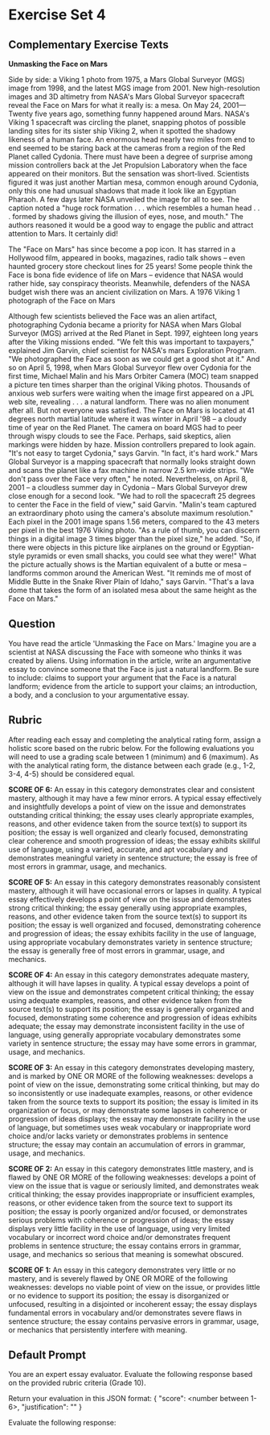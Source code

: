 # Exercise Set 4


## Complementary Exercise Texts

**Unmasking the Face on Mars**

Side by side: a Viking 1 photo from 1975, a Mars Global Surveyor (MGS) image from 1998, and the latest MGS image from 2001.
New high-resolution images and 3D altimetry from NASA's Mars Global Surveyor spacecraft reveal the Face on Mars for what it really is: a mesa.
On May 24, 2001—Twenty five years ago, something funny happened around Mars. NASA's Viking 1 spacecraft was circling the planet, snapping photos of possible landing sites for its sister ship Viking 2, when it spotted the shadowy likeness of a human face. An enormous head nearly two miles from end to end seemed to be staring back at the cameras from a region of the Red Planet called Cydonia.
There must have been a degree of surprise among mission controllers back at the Jet Propulsion Laboratory when the face appeared on their monitors. But the sensation was short-lived. Scientists figured it was just another Martian mesa, common enough around Cydonia, only this one had unusual shadows that made it look like an Egyptian Pharaoh. 
A few days later NASA unveiled the image for all to see. The caption noted a "huge rock formation . . . which resembles a human head . . . formed by shadows giving the illusion of eyes, nose, and mouth." The authors reasoned it would be a good way to engage the public and attract attention to Mars.
It certainly did!

The "Face on Mars" has since become a pop icon. It has starred in a Hollywood film, appeared in books, magazines, radio talk shows – even haunted grocery store checkout lines for 25 years! Some people think the Face is bona fide evidence of life on Mars – evidence that NASA would rather hide, say conspiracy theorists. Meanwhile, defenders of the NASA budget wish there was an ancient civilization on Mars. 
A 1976 Viking 1 photograph of the Face on Mars

Although few scientists believed the Face was an alien artifact, photographing Cydonia became a priority for NASA when Mars Global Surveyor (MGS) arrived at the Red Planet in Sept. 1997, eighteen long years after the Viking missions ended. "We felt this was important to taxpayers," explained Jim Garvin, chief scientist for NASA's mars Exploration Program. "We photographed the Face as soon as we could get a good shot at it."
And so on April 5, 1998, when Mars Global Surveyor flew over Cydonia for the first time, Michael Malin and his Mars Orbiter Camera (MOC) team snapped a picture ten times sharper than the original Viking photos. Thousands of anxious web surfers were waiting when the image first appeared on a JPL web site, revealing . . . a natural landform. There was no alien monument after all. 
But not everyone was satisfied. The Face on Mars is located at 41 degrees north martial latitude where it was winter in April '98 – a cloudy time of year on the Red Planet. The camera on board MGS had to peer through wispy clouds to see the Face. Perhaps, said skeptics, alien markings were hidden by haze. 
Mission controllers prepared to look again. "It's not easy to target Cydonia," says Garvin. "In fact, it's hard work." Mars Global Surveyor is a mapping spacecraft that normally looks straight down and scans the planet like a fax machine in narrow 2.5 km-wide strips. "We don't pass over the Face very often," he noted. 
Nevertheless, on April 8, 2001 – a cloudless summer day in Cydonia – Mars Global Surveyor drew close enough for a second look. "We had to roll the spacecraft 25 degrees to center the Face in the field of view," said Garvin. "Malin's team captured an extraordinary photo using the camera's absolute maximum resolution." Each pixel in the 2001 image spans 1.56 meters, compared to the 43 meters per pixel in the best 1976 Viking photo. 
"As a rule of thumb, you can discern things in a digital image 3 times bigger than the pixel size," he added. "So, if there were objects in this picture like airplanes on the ground or Egyptian-style pyramids or even small shacks, you could see what they were!"
What the picture actually shows is the Martian equivalent of a butte or mesa – landforms common around the American West. "It reminds me of most of Middle Butte in the Snake River Plain of Idaho," says Garvin. "That's a lava dome that takes the form of an isolated mesa about the same height as the Face on Mars."

## Question
You have read the article 'Unmasking the Face on Mars.' Imagine you are a scientist at NASA discussing the Face with someone who thinks it was created by aliens. Using information in the article, write an argumentative essay to convince someone that the Face is just a natural landform. Be sure to include: claims to support your argument that the Face is a natural landform; evidence from the article to support your claims; an introduction, a body, and a conclusion to your argumentative essay.

## Rubric
After reading each essay and completing the analytical rating form, assign a holistic score based on the rubric below. For the following evaluations you will need to use a grading scale between 1 (minimum) and 6 (maximum). As with the analytical rating form, the distance between each grade (e.g., 1-2, 3-4, 4-5) should be considered equal.

**SCORE OF 6:** An essay in this category demonstrates clear and consistent mastery, although it may have a few minor errors. A typical essay effectively and insightfully develops a point of view on the issue and demonstrates outstanding critical thinking; the essay uses clearly appropriate examples, reasons, and other evidence taken from the source text(s) to support its position; the essay is well organized and clearly focused, demonstrating clear coherence and smooth progression of ideas; the essay exhibits skillful use of language, using a varied, accurate, and apt vocabulary and demonstrates meaningful variety in sentence structure; the essay is free of most errors in grammar, usage, and mechanics.

**SCORE OF 5:** An essay in this category demonstrates reasonably consistent mastery, although it will have occasional errors or lapses in quality. A typical essay effectively develops a point of view on the issue and demonstrates strong critical thinking; the essay generally using appropriate examples, reasons, and other evidence taken from the source text(s) to support its position; the essay is well organized and focused, demonstrating coherence and progression of ideas; the essay exhibits facility in the use of language, using appropriate vocabulary demonstrates variety in sentence structure; the essay is generally free of most errors in grammar, usage, and mechanics.

**SCORE OF 4:** An essay in this category demonstrates adequate mastery, although it will have lapses in quality. A typical essay develops a point of view on the issue and demonstrates competent critical thinking; the essay using adequate examples, reasons, and other evidence taken from the source text(s) to support its position; the essay is generally organized and focused, demonstrating some coherence and progression of ideas exhibits adequate; the essay may demonstrate inconsistent facility in the use of language, using generally appropriate vocabulary demonstrates some variety in sentence structure; the essay may have some errors in grammar, usage, and mechanics.

**SCORE OF 3:** An essay in this category demonstrates developing mastery, and is marked by ONE OR MORE of the following weaknesses: develops a point of view on the issue, demonstrating some critical thinking, but may do so inconsistently or use inadequate examples, reasons, or other evidence taken from the source texts to support its position; the essay is limited in its organization or focus, or may demonstrate some lapses in coherence or progression of ideas displays; the essay may demonstrate facility in the use of language, but sometimes uses weak vocabulary or inappropriate word choice and/or lacks variety or demonstrates problems in sentence structure; the essay may contain an accumulation of errors in grammar, usage, and mechanics.

**SCORE OF 2:** An essay in this category demonstrates little mastery, and is flawed by ONE OR MORE of the following weaknesses: develops a point of view on the issue that is vague or seriously limited, and demonstrates weak critical thinking; the essay provides inappropriate or insufficient examples, reasons, or other evidence taken from the source text to support its position; the essay is poorly organized and/or focused, or demonstrates serious problems with coherence or progression of ideas; the essay displays very little facility in the use of language, using very limited vocabulary or incorrect word choice and/or demonstrates frequent problems in sentence structure; the essay contains errors in grammar, usage, and mechanics so serious that meaning is somewhat obscured.

**SCORE OF 1:** An essay in this category demonstrates very little or no mastery, and is severely flawed by ONE OR MORE of the following weaknesses: develops no viable point of view on the issue, or provides little or no evidence to support its position; the essay is disorganized or unfocused, resulting in a disjointed or incoherent essay; the essay displays fundamental errors in vocabulary and/or demonstrates severe flaws in sentence structure; the essay contains pervasive errors in grammar, usage, or mechanics that persistently interfere with meaning.

## Default Prompt
You are an expert essay evaluator. Evaluate the following response based on the provided rubric criteria (Grade 10).

Return your evaluation in this JSON format:
{
    "score": <number between 1-6>,
    "justification": "<brief explanation of why this score was given>"
}

Evaluate the following response: